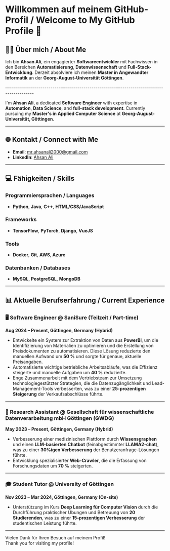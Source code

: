 # Willkommen auf meinem GitHub-Profil / Welcome to My GitHub Profile 👋

## 👨‍💻 Über mich / About Me
Ich bin **Ahsan Ali**, ein engagierter **Softwareentwickler** mit Fachwissen in den Bereichen **Automatisierung**, **Datenwissenschaft** und **Full-Stack-Entwicklung**. Derzeit absolviere ich meinen **Master in Angewandter Informatik** an der **Georg-August-Universität Göttingen**.

—-------------------------—-------------------------—-----------------------------------

I'm **Ahsan Ali**, a dedicated **Software Engineer** with expertise in **Automation**, **Data Science**, and **full-stack development**. Currently pursuing my **Master's in Applied Computer Science** at **Georg-August-Universität, Göttingen**.

<hr>


## 🌐 Kontakt / Connect with Me
- **Email**: [mr.ahsanali2000@gmail.com](mailto:mr.ahsanali2000@gmail.com)
- **LinkedIn**: [Ahsan Ali](https://www.linkedin.com/in/ahsan-ali)

<hr>

## 💻 Fähigkeiten / Skills
### Programmiersprachen / Languages
- **Python**, **Java**, **C++**, **HTML/CSS/JavaScript**

### Frameworks
- **TensorFlow**, **PyTorch**, **Django**, **VueJS**

### Tools
- **Docker**, **Git**, **AWS**, **Azure**

### Datenbanken / Databases
- **MySQL**, **PostgreSQL**, **MongoDB**

<hr>


## 📊 Aktuelle Berufserfahrung / Current Experience

### 🖥️ Software Engineer @ SaniSure (Teilzeit / Part-time)
**Aug 2024 – Present, Göttingen, Germany (Hybrid)**

- Entwickelte ein System zur Extraktion von Daten aus **PowerBI**, um die Identifizierung von Materialien zu optimieren und die Erstellung von Preisdokumenten zu automatisieren. Diese Lösung reduzierte den manuellen Aufwand um **50 %** und sorgte für genaue, aktuelle Preisangaben.
- Automatisierte wichtige betriebliche Arbeitsabläufe, was die Effizienz steigerte und manuelle Aufgaben um **40 %** reduzierte.
- Enge Zusammenarbeit mit dem Vertriebsteam zur Umsetzung technologiegestützter Strategien, die die Datenzugänglichkeit und Lead-Management-Tools verbesserten, was zu einer **25-prozentigen Steigerung** der Verkaufsabschlüsse führte.

---

### 📡 Research Assistant @ Gesellschaft für wissenschaftliche Datenverarbeitung mbH Göttingen (GWDG)
**May 2023 – Present, Göttingen, Germany (Hybrid)**

- Verbesserung einer medizinischen Plattform durch **Wissensgraphen** und einen **LLM-basierten Chatbot** (feinabgestimmter **LLAMA2-chat**), was zu einer **30%igen Verbesserung** der Benutzeranfrage-Lösungen führte.
- Entwicklung spezialisierter **Web-Crawler**, die die Erfassung von Forschungsdaten um **70 %** steigerten.

---

### 🎓 Student Tutor @ University of Göttingen
**Nov 2023 – Mar 2024, Göttingen, Germany (On-site)**

- Unterstützung im Kurs **Deep Learning für Computer Vision** durch die Durchführung praktischer Übungen und Betreuung von **20 Studierenden**, was zu einer **15-prozentigen Verbesserung** der studentischen Leistung führte.

<hr>


Vielen Dank für Ihren Besuch auf meinem Profil!  
Thank you for visiting my profile!
